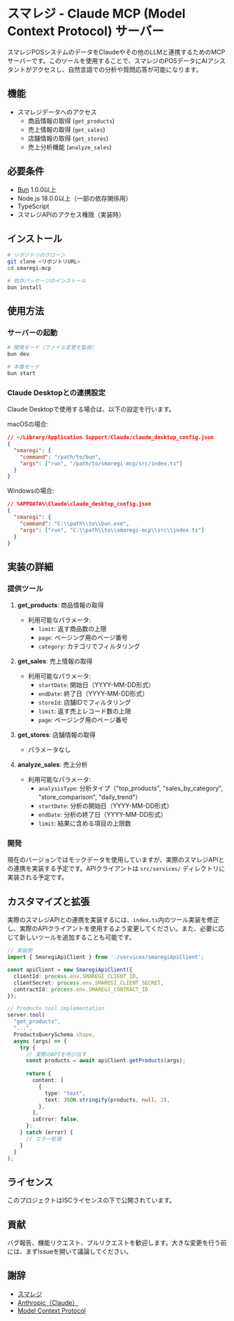 # スマレジ - Claude MCP (Model Context Protocol) サーバー

スマレジPOSシステムのデータをClaudeやその他のLLMと連携するためのMCPサーバーです。このツールを使用することで、スマレジのPOSデータにAIアシスタントがアクセスし、自然言語での分析や質問応答が可能になります。

## 機能

- スマレジデータへのアクセス
  - 商品情報の取得 (`get_products`)
  - 売上情報の取得 (`get_sales`)
  - 店舗情報の取得 (`get_stores`)
  - 売上分析機能 (`analyze_sales`)

## 必要条件

- [Bun](https://bun.sh) 1.0.0以上
- Node.js 18.0.0以上（一部の依存関係用）
- TypeScript
- スマレジAPIのアクセス権限（実装時）

## インストール

```bash
# リポジトリのクローン
git clone <リポジトリURL>
cd smaregi-mcp

# 依存パッケージのインストール
bun install
```

## 使用方法

### サーバーの起動

```bash
# 開発モード（ファイル変更を監視）
bun dev

# 本番モード
bun start
```

### Claude Desktopとの連携設定

Claude Desktopで使用する場合は、以下の設定を行います。

macOSの場合:
```json
// ~/Library/Application Support/Claude/claude_desktop_config.json
{
  "smaregi": {
    "command": "/path/to/bun",
    "args": ["run", "/path/to/smaregi-mcp/src/index.ts"]
  }
}
```

Windowsの場合:
```json
// %APPDATA%\Claude\claude_desktop_config.json
{
  "smaregi": {
    "command": "C:\\path\\to\\bun.exe",
    "args": ["run", "C:\\path\\to\\smaregi-mcp\\src\\index.ts"]
  }
}
```

## 実装の詳細

### 提供ツール

1. **get_products**: 商品情報の取得
   - 利用可能なパラメータ:
     - `limit`: 返す商品数の上限
     - `page`: ページング用のページ番号
     - `category`: カテゴリでフィルタリング

2. **get_sales**: 売上情報の取得
   - 利用可能なパラメータ:
     - `startDate`: 開始日（YYYY-MM-DD形式）
     - `endDate`: 終了日（YYYY-MM-DD形式）
     - `storeId`: 店舗IDでフィルタリング
     - `limit`: 返す売上レコード数の上限
     - `page`: ページング用のページ番号

3. **get_stores**: 店舗情報の取得
   - パラメータなし

4. **analyze_sales**: 売上分析
   - 利用可能なパラメータ:
     - `analysisType`: 分析タイプ（"top_products", "sales_by_category", "store_comparison", "daily_trend"）
     - `startDate`: 分析の開始日（YYYY-MM-DD形式）
     - `endDate`: 分析の終了日（YYYY-MM-DD形式）
     - `limit`: 結果に含める項目の上限数

### 開発

現在のバージョンではモックデータを使用していますが、実際のスマレジAPIとの連携を実装する予定です。APIクライアントは `src/services/` ディレクトリに実装される予定です。

## カスタマイズと拡張

実際のスマレジAPIとの連携を実装するには、`index.ts`内のツール実装を修正し、実際のAPIクライアントを使用するよう変更してください。また、必要に応じて新しいツールを追加することも可能です。

```typescript
// 実装例
import { SmaregiApiClient } from './services/smaregiApiClient';

const apiClient = new SmaregiApiClient({
  clientId: process.env.SMAREGI_CLIENT_ID,
  clientSecret: process.env.SMAREGI_CLIENT_SECRET,
  contractId: process.env.SMAREGI_CONTRACT_ID
});

// Products tool implementation
server.tool(
  "get_products",
  "...",
  ProductsQuerySchema.shape,
  async (args) => {
    try {
      // 実際のAPIを呼び出す
      const products = await apiClient.getProducts(args);
      
      return {
        content: [
          {
            type: "text",
            text: JSON.stringify(products, null, 2),
          },
        ],
        isError: false,
      };
    } catch (error) {
      // エラー処理
    }
  }
);
```

## ライセンス

このプロジェクトはISCライセンスの下で公開されています。

## 貢献

バグ報告、機能リクエスト、プルリクエストを歓迎します。大きな変更を行う前には、まずIssueを開いて議論してください。

## 謝辞

- [スマレジ](https://smaregi.jp/)
- [Anthropic（Claude）](https://www.anthropic.com/)
- [Model Context Protocol](https://modelcontextprotocol.ai/)
